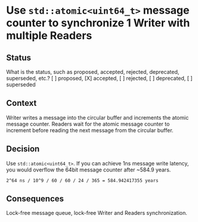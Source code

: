 # Use `std::atomic<uint64_t>` message counter to synchronize 1 Writer with multiple Readers

## Status

What is the status, such as proposed, accepted, rejected, deprecated, superseded, etc.?
[ ] proposed, [X] accepted, [ ] rejected, [ ] deprecated, [ ] superseded

## Context

Writer writes a message into the circular buffer and increments the atomic message counter. Readers wait for the atomic message counter to increment before reading the next message from the circular buffer.

## Decision

Use `std::atomic<uint64_t>`.
If you can achieve 1ns message write latency, you would overflow the 64bit message counter after ~584.9 years.

`2^64 ns / 10^9 / 60 / 60 / 24 / 365 = 584.942417355 years`

## Consequences

Lock-free message queue, lock-free Writer and Readers synchronization.
